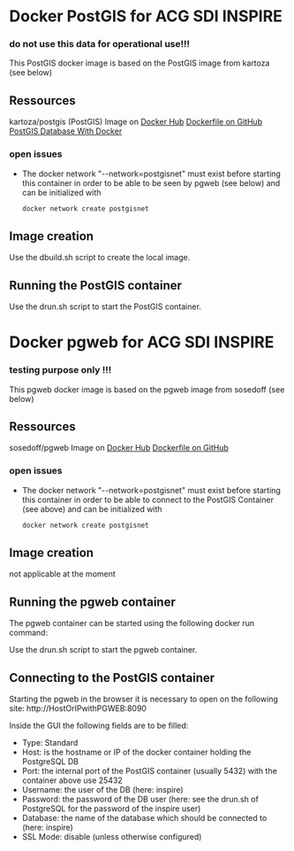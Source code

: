 # Docker PostGIS for ACG SDI INSPIRE
### __do not use this data for operational use!!!__

This PostGIS docker image is based on the PostGIS image from kartoza (see below)

## __Ressources__

kartoza/postgis (PostGIS) Image on [Docker Hub](https://hub.docker.com/r/kartoza/postgis/)
[Dockerfile on GitHub](https://github.com/kartoza/docker-postgis)
[PostGIS Database With Docker](https://alexurquhart.com/post/set-up-postgis-with-docker/)

### __open issues__ 
* The docker network "--network=postgisnet" must exist before starting this container in order to be able to be seen by pgweb (see below) and can be initialized with 
    ```sh
    docker network create postgisnet
    ```

## __Image creation__ 
Use the dbuild.sh script to create the local image.

## __Running the PostGIS container__ 
Use the drun.sh script to start the PostGIS container.


# Docker pgweb for ACG SDI INSPIRE
### __testing purpose only !!!__

This pgweb docker image is based on the pgweb image from sosedoff (see below)

## __Ressources__

sosedoff/pgweb Image on [Docker Hub](https://hub.docker.com/r/sosedoff/pgweb)
[Dockerfile on GitHub](https://github.com/sosedoff/pgweb)

### __open issues__ 
* The docker network "--network=postgisnet" must exist before starting this container  in order to be able to connect to the PostGIS Container (see above) and can be initialized with 
    ```sh
    docker network create postgisnet
    ```

## __Image creation__ 

not applicable at the moment

## __Running the pgweb container__ 
The pgweb container can be started using the following docker run command:

Use the drun.sh script to start the pgweb container.

## __Connecting to the PostGIS container__ 
Starting the pgweb in the browser it is necessary to open on the following site:
http://HostOrIPwithPGWEB:8090

Inside the GUI the following fields are to be filled:
* Type: Standard
* Host: is the hostname or IP of the docker container holding the PostgreSQL DB
* Port: the internal port of the PostGIS container (usually 5432) with the container above use 25432
* Username: the user of the DB (here: inspire)
* Password: the password of the DB user (here: see the drun.sh of PostgreSQL for the password of the inspire user)
* Database: the name of the database which should be connected to (here: inspire)
* SSL Mode: disable (unless otherwise configured)